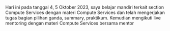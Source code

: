 Hari ini pada tanggal 4, 5 Oktober 2023, saya belajar mandiri terkait section Compute Services dengan materi Compute Services dan telah mengerjakan tugas bagian pilihan ganda, summary, praktikum.
Kemudian mengikuti live mentoring dengan materi Compute Services bersama mentor